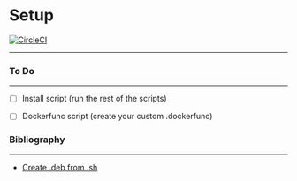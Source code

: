 # Setup
[![CircleCI](https://circleci.com/gh/CosasDePuma/Setup/tree/master.svg?style=svg)](https://circleci.com/gh/CosasDePuma/Setup/tree/master)

---


### To Do
---
- [ ] Install script (run the rest of the scripts)
- [ ] Dockerfunc script (create your custom .dockerfunc)


### Bibliography
---
- [Create .deb from .sh](https://blog.packagecloud.io/eng/2016/12/15/howto-build-debian-package-containing-simple-shell-scripts/)
